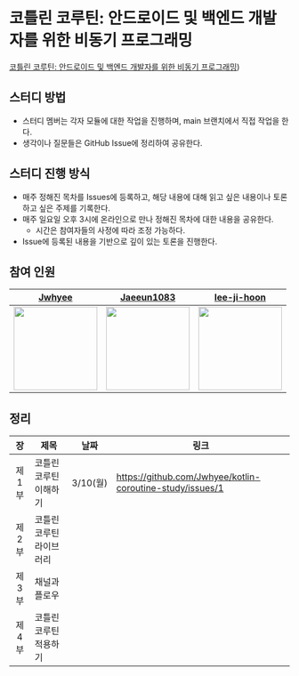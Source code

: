 # 코틀린 코루틴: 안드로이드 및 백엔드 개발자를 위한 비동기 프로그래밍

[코틀린 코루틴: 안드로이드 및 백엔드 개발자를 위한 비동기 프로그래밍](https://m.yes24.com/Goods/Detail/123034354))

## 스터디 방법

- 스터디 멤버는 각자 모듈에 대한 작업을 진행하며, main 브랜치에서 직접 작업을 한다.
- 생각이나 질문들은 GitHub Issue에 정리하여 공유한다.

## 스터디 진행 방식

- 매주 정해진 목차를 Issues에 등록하고, 해당 내용에 대해 읽고 싶은 내용이나 토론하고 싶은 주제를 기록한다.
- 매주 일요일 오후 3시에 온라인으로 만나 정해진 목차에 대한 내용을 공유한다.
  - 시간은 참여자들의 사정에 따라 조정 가능하다.
- Issue에 등록된 내용을 기반으로 깊이 있는 토론을 진행한다.

## 참여 인원

| [Jwhyee](https://github.com/Jwhyee)                                            | [Jaeeun1083](https://github.com/Jaeeun1083)                                     | [lee-ji-hoon](https://github.com/lee-ji-hoon)                                   |
|--------------------------------------------------------------------------------|---------------------------------------------------------------------------------|---------------------------------------------------------------------------------|
| <img src="https://avatars.githubusercontent.com/u/82663161?v=4" width= 150px/> | <img src="https://avatars.githubusercontent.com/u/78838791?v=4" width = 150px/> | <img src="https://avatars.githubusercontent.com/u/53300830?v=4" width= 150px /> |
## 정리

|   장    | 제목            |    날짜     | 링크                                                        |
|:------:|---------------|:---------:|-----------------------------------------------------------|
|  제 1부  | 코틀린 코루틴 이해하기  |  3/10(월)  | https://github.com/Jwhyee/kotlin-coroutine-study/issues/1 |
|  제 2부  | 코틀린 코루틴 라이브러리 |           |                                                           |
|  제 3부  | 채널과 플로우       |           |                                                           |
|  제 4부  | 코틀린 코루틴 적용하기  |           |                                                           |
